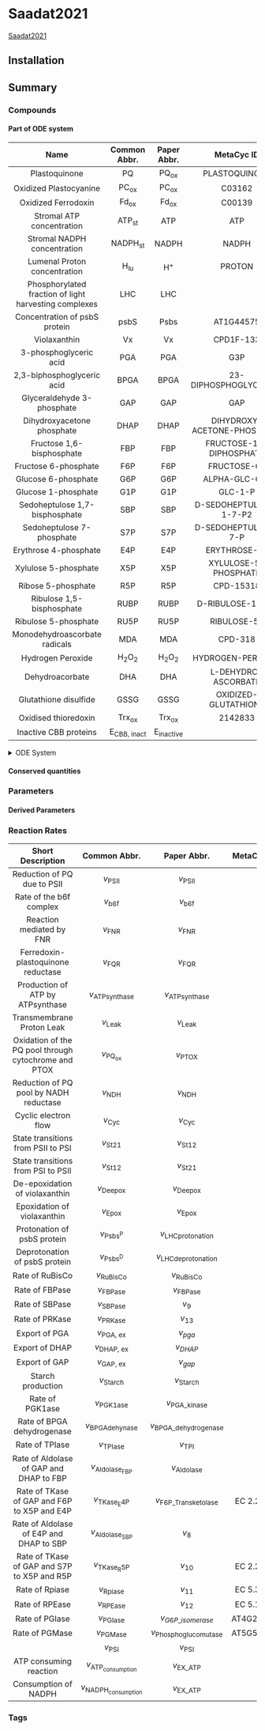 



# Saadat2021


[Saadat2021](https://doi.org/10.3389/fpls.2021.750580)


## Installation

## Summary

### Compounds

#### Part of ODE system

|Name|Common Abbr.|Paper Abbr.|MetaCyc ID|Python Var|
| :---: | :---: | :---: | :---: | :---: |
|Plastoquinone|$\mathrm{PQ}$|$\mathrm{PQ}_\mathrm{ox}$|PLASTOQUINONE|PQ|
|Oxidized Plastocyanine|$\mathrm{PC}_\mathrm{ox}$|$\mathrm{PC}_\mathrm{ox}$|C03162|PC_ox|
|Oxidized Ferrodoxin|$\mathrm{Fd}_\mathrm{ox}$|$\mathrm{Fd}_\mathrm{ox}$|C00139|Fd_ox|
|Stromal ATP concentration|$\mathrm{ATP_{st}}$|$\mathrm{ATP}$|ATP|ATP_st|
|Stromal NADPH concentration|$\mathrm{NADPH}_\mathrm{st}$|$\mathrm{NADPH}$|NADPH|NADPH_st|
|Lumenal Proton concentration|$\mathrm{H_{lu}}$|$\mathrm{H}^+$|PROTON|H_lu|
|Phosphorylated fraction of light harvesting complexes|$\mathrm{LHC}$|$\mathrm{LHC}$||LHC|
|Concentration of psbS protein|$\mathrm{psbS}$|$\mathrm{Psbs}$|AT1G44575|psbS|
|Violaxanthin|$\mathrm{Vx}$|$\mathrm{Vx}$|CPD1F-133|Vx|
|3-phosphoglyceric acid|$\mathrm{PGA}$|$\mathrm{PGA}$|G3P|PGA|
|2,3-biphosphoglyceric acid|$\mathrm{BPGA}$|$\mathrm{BPGA}$|23-DIPHOSPHOGLYCERATE|BPGA|
|Glyceraldehyde 3-phosphate|$\mathrm{GAP}$|$\mathrm{GAP}$|GAP|GAP|
|Dihydroxyacetone phosphate|$\mathrm{DHAP}$|$\mathrm{DHAP}$|DIHYDROXY-ACETONE-PHOSPHATE|DHAP|
|Fructose 1,6-bisphosphate|$\mathrm{FBP}$|$\mathrm{FBP}$|FRUCTOSE-16-DIPHOSPHATE|FBP|
|Fructose 6-phosphate|$\mathrm{F6P}$|$\mathrm{F6P}$|FRUCTOSE-6P|F6P|
|Glucose 6-phosphate|$\mathrm{G6P}$|$\mathrm{G6P}$|ALPHA-GLC-6-P|G6P|
|Glucose 1-phosphate|$\mathrm{G1P}$|$\mathrm{G1P}$|GLC-1-P|G1P|
|Sedoheptulose 1,7-bisphosphate|$\mathrm{SBP}$|$\mathrm{SBP}$|D-SEDOHEPTULOSE-1-7-P2|SBP|
|Sedoheptulose 7-phosphate|$\mathrm{S7P}$|$\mathrm{S7P}$|D-SEDOHEPTULOSE-7-P|S7P|
|Erythrose 4-phosphate|$\mathrm{E4P}$|$\mathrm{E4P}$|ERYTHROSE-4P|E4P|
|Xylulose 5-phosphate|$\mathrm{X5P}$|$\mathrm{X5P}$|XYLULOSE-5-PHOSPHATE|X5P|
|Ribose 5-phosphate|$\mathrm{R5P}$|$\mathrm{R5P}$|CPD-15318|R5P|
|Ribulose 1,5-bisphosphate|$\mathrm{RUBP}$|$\mathrm{RUBP}$|D-RIBULOSE-15-P2|RUBP|
|Ribulose 5-phosphate|$\mathrm{RU5P}$|$\mathrm{RU5P}$|RIBULOSE-5P|RU5P|
|Monodehydroascorbate radicals|$\mathrm{MDA}$|$\mathrm{MDA}$|CPD-318|MDA|
|Hydrogen Peroxide|$\mathrm{H_2O_2}$|$\mathrm{H_2O_2}$|HYDROGEN-PEROXIDE|H2O2|
|Dehydroacorbate|$\mathrm{DHA}$|$\mathrm{DHA}$|L-DEHYDRO-ASCORBATE|DHA|
|Glutathione disulfide|$\mathrm{GSSG}$|$\mathrm{GSSG}$|OXIDIZED-GLUTATHIONE|GSSG|
|Oxidised thioredoxin|$\mathrm{Trx_{ox}}$|$\mathrm{Trx_{ox}}$|2142833|Trx_ox|
|Inactive CBB proteins|$\mathrm{E}_\mathrm{CBB,\ inact}$|$\mathrm{E}_\mathrm{inactive}$||E_CBB_inactive|



<details>
<summary>ODE System</summary>

```math
    \begin{align}
        \frac{\mathrm{d}\mathrm{PQ}}{\mathrm{d}t} &= - v_{\mathrm{PSII}} + v_{\mathrm{b6f}} - v_{\mathrm{FQR}} + v_{\mathrm{PQ}_{\mathrm{ox}}} - v_{\mathrm{NDH}} \\
        \frac{\mathrm{d}\mathrm{PC}_\mathrm{ox}}{\mathrm{d}t} &= -2 \cdot v_{\mathrm{b6f}} + v_{\mathrm{PSI}} \\
        \frac{\mathrm{d}\mathrm{Fd}_\mathrm{ox}}{\mathrm{d}t} &= - v_{\mathrm{PSI}} + 2 \cdot v_{\mathrm{FNR}} + 2 \cdot v_{\mathrm{FQR}} \\
        \frac{\mathrm{d}\mathrm{ATP_{st}}}{\mathrm{d}t} &= v_{\mathrm{ATPsynthase}} \cdot REPLACE - v_{\mathrm{PGK1ase}} - v_{\mathrm{PRKase}} - v_{\mathrm{Starch}} - v_{\mathrm{ATP}_{\mathrm{consumption}}} \\
        \frac{\mathrm{d}\mathrm{NADPH}_\mathrm{st}}{\mathrm{d}t} &= v_{\mathrm{FNR}} \cdot REPALCE - v_{\mathrm{BPGAdehynase}} - v_{\mathrm{ATP}_{\mathrm{consumption}}} \\
        \frac{\mathrm{d}\mathrm{H_{lu}}}{\mathrm{d}t} &= \left( 2 \cdot v_{\mathrm{PSII}} + 4 \cdot v_{\mathrm{b6f}} - \frac{14}{3} \cdot v_{\mathrm{ATPsynthase}} - v_{\mathrm{Leak}} \right) \cdot \frac{1}{REPLACE} \\
        \frac{\mathrm{d}\mathrm{LHC}}{\mathrm{d}t} &= v_{\mathrm{St21}} - v_{\mathrm{St12}} \\
        \frac{\mathrm{d}\mathrm{psbS}}{\mathrm{d}t} &= - v_{\mathrm{Psbs^P}} + v_{\mathrm{Psbs^D}} \\
        \frac{\mathrm{d}\mathrm{Vx}}{\mathrm{d}t} &= -v_{\mathrm{Deepox}} + v_{\mathrm{Epox}} \\
        \frac{\mathrm{d}\mathrm{PGA}}{\mathrm{d}t} &= 2 \cdot v_{\mathrm{RuBisCo}} - v_{\mathrm{PGK1ase}} - v_{\mathrm{PGA,\ ex}} \\
        \frac{\mathrm{d}\mathrm{BPGA}}{\mathrm{d}t} &= v_{\mathrm{PGK1ase}} - v_{\mathrm{BPGAdehynase}} \\
        \frac{\mathrm{d}\mathrm{GAP}}{\mathrm{d}t} &= v_{\mathrm{BPGAdehynase}} - v_{\mathrm{TPIase}} - v_{\mathrm{Aldolase_{FBP}}} - v_{\mathrm{TKase_E4P}} - v_{\mathrm{TKase_R5P}} - v_{\mathrm{GAP,\ ex}} \\
        \frac{\mathrm{d}\mathrm{DHAP}}{\mathrm{d}t} &= v_{\mathrm{TPIase}} - v_{\mathrm{Aldolase_{FBP}}} - v_{\mathrm{Aldolase_{SBP}}} - v_{\mathrm{DHAP,\ ex}} \\
        \frac{\mathrm{d}\mathrm{FBP}}{\mathrm{d}t} &= v_{\mathrm{Aldolase_{FBP}}} - v_{\mathrm{FBPase}} \\
        \frac{\mathrm{d}\mathrm{F6P}}{\mathrm{d}t} &= v_{\mathrm{FBPase}} - v_{\mathrm{TKase_E4P}} - v_{\mathrm{PGIase}} \\
        \frac{\mathrm{d}\mathrm{G6P}}{\mathrm{d}t} &= v_{\mathrm{PGIase}} - v_{\mathrm{PGMase}} \\
        \frac{\mathrm{d}\mathrm{G1P}}{\mathrm{d}t} &= v_{\mathrm{PGMase}} - v_{\mathrm{Starch}} \\
        \frac{\mathrm{d}\mathrm{SBP}}{\mathrm{d}t} &= v_{\mathrm{Aldolase_{SBP}}} - v_{\mathrm{SBPase}} \\
        \frac{\mathrm{d}\mathrm{S7P}}{\mathrm{d}t} &= v_{\mathrm{SBPase}} - v_{\mathrm{TKase_R5P}} \\
        \frac{\mathrm{d}\mathrm{E4P}}{\mathrm{d}t} &= v_{\mathrm{TKase_E4P}} - v_{\mathrm{Aldolase_{SBP}}} \\
        \frac{\mathrm{d}\mathrm{X5P}}{\mathrm{d}t} &= v_{\mathrm{TKase_E4P}} + v_{\mathrm{TKase_R5P}} - v_{\mathrm{RPEase}} \\
        \frac{\mathrm{d}\mathrm{R5P}}{\mathrm{d}t} &= v_{\mathrm{TKase_R5P}} - v_{\mathrm{Rpiase}} \\
        \frac{\mathrm{d}\mathrm{RUBP}}{\mathrm{d}t} &= v_{\mathrm{PRKase}} - v_{\mathrm{RuBisCo}} \\
        \frac{\mathrm{d}\mathrm{RU5P}}{\mathrm{d}t} &= v_{\mathrm{Rpiase}} + v_{\mathrm{RPEase}} - v_{\mathrm{PRKase}} \\
        \frac{\mathrm{d}\mathrm{MDA}}{\mathrm{d}t} &=  \\
        \frac{\mathrm{d}\mathrm{H_2O_2}}{\mathrm{d}t} &= \\
        \frac{\mathrm{d}\mathrm{DHA}}{\mathrm{d}t} &= \\
        \frac{\mathrm{d}\mathrm{GSSG}}{\mathrm{d}t} &= \\
        \frac{\mathrm{d}\mathrm{Trx_{ox}}}{\mathrm{d}t} &= \\
        \frac{\mathrm{d}\mathrm{E}_\mathrm{CBB,\ inact}}{\mathrm{d}t} &= \\
    \end{align}
```

</details>

#### Conserved quantities

### Parameters

#### Derived Parameters

### Reaction Rates

|Short Description|Common Abbr.|Paper Abbr.|MetaCyc ID|Python Var|
| :---: | :---: | :---: | :---: | :---: |
|Reduction of PQ due to PSII|$v_{\mathrm{PSII}}$|$v_{\mathrm{PSII}}$||v_PSII|
|Rate of the b6f complex|$v_{\mathrm{b6f}}$|$v_{\mathrm{b6f}}$||v_b6f|
|Reaction mediated by FNR|$v_{\mathrm{FNR}}$|$v_{\mathrm{FNR}}$||v_FNR|
|Ferredoxin-plastoquinone reductase|$v_{\mathrm{FQR}}$|$v_{\mathrm{FQR}}$||v_FQR|
|Production of ATP by ATPsynthase|$v_{\mathrm{ATPsynthase}}$|$v_{\mathrm{ATPsynthase}}$||v_ATPsynth|
|Transmembrane Proton Leak|$v_{\mathrm{Leak}}$|$v_{\mathrm{Leak}}$||v_Leak|
|Oxidation of the PQ pool through cytochrome and PTOX|$v_{\mathrm{PQ}_{\mathrm{ox}}}$|$v_{\mathrm{PTOX}}$||v_PQ|
|Reduction of PQ pool by NADH reductase|$v_{\mathrm{NDH}}$|$v_{\mathrm{NDH}}$||v_NDH|
|Cyclic electron flow|$v_{\mathrm{Cyc}}$|$v_{\mathrm{Cyc}}$||v_Cyc|
|State transitions from PSII to PSI|$v_{\mathrm{St21}}$|$v_{\mathrm{St12}}$||v_St21|
|State transitions from PSI to PSII|$v_{\mathrm{St12}}$|$v_{\mathrm{St21}}$||v_St12|
|De-epoxidation of violaxanthin|$v_{\mathrm{Deepox}}$|$v_{\mathrm{Deepox}}$||v_Deepox|
|Epoxidation of violaxanthin|$v_{\mathrm{Epox}}$|$v_{\mathrm{Epox}}$||v_Epox|
|Protonation of psbS protein|$v_{\mathrm{Psbs^P}}$|$v_{\mathrm{LHCprotonation}}$||v_PsbSP|
|Deprotonation of psbS protein|$v_{\mathrm{Psbs^D}}$|$v_{\mathrm{LHCdeprotonation}}$||v_psbSD|
|Rate of RuBisCo|$v_{\mathrm{RuBisCo}}$|$v_{\mathrm{RuBisCo}}$||v_rubisco|
|Rate of FBPase|$v_{\mathrm{FBPase}}$|$v_{\mathrm{FBPase}}$||v_FBPase|
|Rate of SBPase|$v_{\mathrm{SBPase}}$|$v_9$||v_SBPase|
|Rate of PRKase|$v_{\mathrm{PRKase}}$|$v_{13}$||v_PRKase|
|Export of PGA|$v_{\mathrm{PGA,\ ex}}$|$v_{pga}$||v_pga_ex|
|Export of DHAP|$v_{\mathrm{DHAP,\ ex}}$|$v_{DHAP}$||v_dhap_ex|
|Export of GAP|$v_{\mathrm{GAP,\ ex}}$|$v_{gap}$||v_gap_ex|
|Starch production|$v_{\mathrm{Starch}}$|$v_{\mathrm{Starch}}$||v_starch|
|Rate of PGK1ase|$v_{\mathrm{PGK1ase}}$|$v_{\mathrm{PGA\_kinase}}$||v_PGK1ase|
|Rate of BPGA dehydrogenase|$v_{\mathrm{BPGAdehynase}}$|$v_{\mathrm{BPGA\_dehydrogenase}}$||v_BPGAdehynase|
|Rate of TPIase|$v_{\mathrm{TPIase}}$|$v_{\mathrm{TPI}}$||v_TPIase|
|Rate of Aldolase of GAP and DHAP to FBP|$v_{\mathrm{Aldolase_{FBP}}}$|$v_{\mathrm{Aldolase}}$||v_Aldolase_FBP|
|Rate of TKase of GAP and F6P to X5P and E4P|$v_{\mathrm{TKase_E4P}}$|$v_{\mathrm{F6P\_ Transketolase}}$|EC 2.2.1.1|v_TKase_E4P|
|Rate of Aldolase of E4P and DHAP to SBP|$v_{\mathrm{Aldolase_{SBP}}}$|$v_{8}$||v_Aldolase_SBP|
|Rate of TKase of GAP and S7P to X5P and R5P|$v_{\mathrm{TKase_R5P}}$|$v_{10}$|EC 2.2.1.1|v_TKase_R5P|
|Rate of Rpiase|$v_{\mathrm{Rpiase}}$|$v_{11}$|EC 5.3.1.6|v_Rpiase|
|Rate of RPEase|$v_{\mathrm{RPEase}}$|$v_{12}$|EC 5.1.3.1|v_RPEase|
|Rate of PGIase|$v_{\mathrm{PGIase}}$|$v_{G6P\_ isomerase}$|AT4G24620|v_PGIase|
|Rate of PGMase|$v_{\mathrm{PGMase}}$|$v_{\mathrm{Phosphoglucomutase}}$|AT5G51820|v_PGMase|
||$v_{\mathrm{PSI}}$|$v_{\mathrm{PSI}}$||v_PSI|
|ATP consuming reaction|$v_{\mathrm{ATP}_{\mathrm{consumption}}}$|$v_{\mathrm{EX\_ ATP}}$||v_ATPcons|
|Consumption of NADPH|$v_{\mathrm{NADPH}_\mathrm{consumption}}$|$v_{\mathrm{EX\_ ATP}}$||v_NADPHcons|

### Tags
